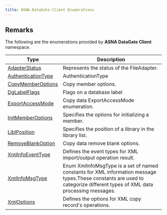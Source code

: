 ```yaml
---
title: ASNA.DataGate.Client Enumerations
---
```


## Remarks

The following are the enumerations provided by **ASNA DataGate Client** namespace.


| Type | Description |
| --- | --- |
| [AdapterStatus](/reference/datagate/data-gate-client/adapter-status.html) | Represents the status of the FileAdapter. |
| [AuthenticationType](/reference/datagate/data-gate-client/authentication-type.html) | AuthenticationType |
| [CopyMemberOptions](/reference/datagate/data-gate-client/copy-member-options.html) | Copy member options. |
| [DgLabelFlags](/reference/datagate/data-gate-client/dg-label-flags.html) | Flags on a database label |
| [ExportAccessMode](/reference/datagate/data-gate-client/export-access-mode.html) | Copy data ExportAccessMode enumeration. |
| [InitMemberOptions](/reference/datagate/data-gate-client/init-member-options.html) | Specifies the options for initializing a member. |
| [LiblPosition](/reference/datagate/data-gate-client/libl-position.html) | Specifies the position of a library in the library list. |
| [RemoveBlankOption](/reference/datagate/data-gate-client/remove-blank-option.html) | Copy data remove blank options. |
| [XmlInfoEventType](/reference/datagate/data-gate-client/xml-info-event-type.html) | Defines the event types for XML import/output operation result. |
| [XmlInfoMsgType](/reference/datagate/data-gate-client/xml-info-msg-type.html) | Enum XmlInfoMsgType is a set of named constants for XML information message types.These constants are used to categorize different types of XML data processing messages. |
| [XmlOptions](/reference/datagate/data-gate-client/xml-options.html) | Defines the options for XML copy record's operations. |
